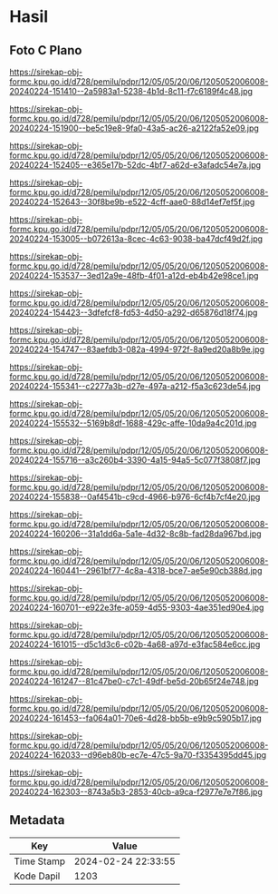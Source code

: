 # Hasil

## Foto C Plano

https://sirekap-obj-formc.kpu.go.id/d728/pemilu/pdpr/12/05/05/20/06/1205052006008-20240224-151410--2a5983a1-5238-4b1d-8c11-f7c6189f4c48.jpg

https://sirekap-obj-formc.kpu.go.id/d728/pemilu/pdpr/12/05/05/20/06/1205052006008-20240224-151900--be5c19e8-9fa0-43a5-ac26-a2122fa52e09.jpg

https://sirekap-obj-formc.kpu.go.id/d728/pemilu/pdpr/12/05/05/20/06/1205052006008-20240224-152405--e365e17b-52dc-4bf7-a62d-e3afadc54e7a.jpg

https://sirekap-obj-formc.kpu.go.id/d728/pemilu/pdpr/12/05/05/20/06/1205052006008-20240224-152643--30f8be9b-e522-4cff-aae0-88d14ef7ef5f.jpg

https://sirekap-obj-formc.kpu.go.id/d728/pemilu/pdpr/12/05/05/20/06/1205052006008-20240224-153005--b072613a-8cec-4c63-9038-ba47dcf49d2f.jpg

https://sirekap-obj-formc.kpu.go.id/d728/pemilu/pdpr/12/05/05/20/06/1205052006008-20240224-153537--3ed12a9e-48fb-4f01-a12d-eb4b42e98ce1.jpg

https://sirekap-obj-formc.kpu.go.id/d728/pemilu/pdpr/12/05/05/20/06/1205052006008-20240224-154423--3dfefcf8-fd53-4d50-a292-d65876d18f74.jpg

https://sirekap-obj-formc.kpu.go.id/d728/pemilu/pdpr/12/05/05/20/06/1205052006008-20240224-154747--83aefdb3-082a-4994-972f-8a9ed20a8b9e.jpg

https://sirekap-obj-formc.kpu.go.id/d728/pemilu/pdpr/12/05/05/20/06/1205052006008-20240224-155341--c2277a3b-d27e-497a-a212-f5a3c623de54.jpg

https://sirekap-obj-formc.kpu.go.id/d728/pemilu/pdpr/12/05/05/20/06/1205052006008-20240224-155532--5169b8df-1688-429c-affe-10da9a4c201d.jpg

https://sirekap-obj-formc.kpu.go.id/d728/pemilu/pdpr/12/05/05/20/06/1205052006008-20240224-155716--a3c260b4-3390-4a15-94a5-5c077f3808f7.jpg

https://sirekap-obj-formc.kpu.go.id/d728/pemilu/pdpr/12/05/05/20/06/1205052006008-20240224-155838--0af4541b-c9cd-4966-b976-6cf4b7cf4e20.jpg

https://sirekap-obj-formc.kpu.go.id/d728/pemilu/pdpr/12/05/05/20/06/1205052006008-20240224-160206--31a1dd6a-5a1e-4d32-8c8b-fad28da967bd.jpg

https://sirekap-obj-formc.kpu.go.id/d728/pemilu/pdpr/12/05/05/20/06/1205052006008-20240224-160441--2961bf77-4c8a-4318-bce7-ae5e90cb388d.jpg

https://sirekap-obj-formc.kpu.go.id/d728/pemilu/pdpr/12/05/05/20/06/1205052006008-20240224-160701--e922e3fe-a059-4d55-9303-4ae351ed90e4.jpg

https://sirekap-obj-formc.kpu.go.id/d728/pemilu/pdpr/12/05/05/20/06/1205052006008-20240224-161015--d5c1d3c6-c02b-4a68-a97d-e3fac584e6cc.jpg

https://sirekap-obj-formc.kpu.go.id/d728/pemilu/pdpr/12/05/05/20/06/1205052006008-20240224-161247--81c47be0-c7c1-49df-be5d-20b65f24e748.jpg

https://sirekap-obj-formc.kpu.go.id/d728/pemilu/pdpr/12/05/05/20/06/1205052006008-20240224-161453--fa064a01-70e6-4d28-bb5b-e9b9c5905b17.jpg

https://sirekap-obj-formc.kpu.go.id/d728/pemilu/pdpr/12/05/05/20/06/1205052006008-20240224-162033--d96eb80b-ec7e-47c5-9a70-f3354395dd45.jpg

https://sirekap-obj-formc.kpu.go.id/d728/pemilu/pdpr/12/05/05/20/06/1205052006008-20240224-162303--8743a5b3-2853-40cb-a9ca-f2977e7e7f86.jpg


## Metadata

| Key        | Value               |
| ---------- | ------------------- |
| Time Stamp | 2024-02-24 22:33:55 |
| Kode Dapil | 1203                |



